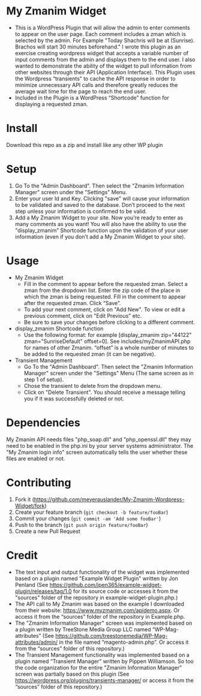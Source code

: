 # My Zmanim Widget
* This is a WordPress Plugin that will allow the admin to enter comments to appear on the user page.  Each comment includes a zman which is selected by the admin.
For Example "Today Shachris will be at (Sunrise).  
             Brachos will start 30 minutes beforehand."
I wrote this plugin as an exercise creating wordpress widget that accepts a variable number of input comments from the admin and displays them to the end user.  I also wanted to demonstrate the ability of the widget to pull information from other websites through their API (Application Interface).  This Plugin uses the Wordpress “transients” to cache the API response in order to minimize unnecessary API calls and therefore greatly reduces the average wait time for the page to reach the end user.    
* Included in the Plugin is a WordPress “Shortcode” function for displaying a requested zman.
# Install
Download this repo as a zip and install like any other WP plugin

# Setup
1. Go To the "Admin Dashboard".  Then select the "Zmanim Information Manager" screen under the "Settings" Menu.
2. Enter your user Id and Key.  Clicking "save" will cause your information to be validated and saved to the database.  Don’t proceed to the next step unless your information is confirmed to be valid.
3. Add a My Zmanim Widget to your site. Now you’re ready to enter as many comments as you want!  You will also have the ability to use the "display_zmanim” Shortcode function upon the validation of your user information (even if you don’t add a My Zmanim Widget to your site).  

# Usage
* My Zmanim Widget
    * Fill in the comment to appear before the requested zman.  Select a zman from the dropdown list.  Enter the zip code of the place in which the zman is being requested.  Fill in the comment to appear after the requested zman.  Click “Save”.
    * To add your next comment, click on "Add New".  To view or edit a previous comment, click on "Edit Previous" etc.  
    * Be sure to save your changes before clicking to a different comment. 
* display_zmanim Shortcode function
	* Use the following format:  for example [display_zmanim zip="44122" zman="SunriseDefault" offset=0].  See includes/myZmanimAPI.php for names of other Zmanim.  “offset” is a whole number of minutes to be added to the requested zman (it can be negative).
* Transient Management
    * Go To the "Admin Dashboard".  Then select the "Zmanim Information Manager" screen under the "Settings" Menu (The same screen as in step 1 of setup).
    * Chose the transient to delete from the dropdown menu.
    * Click on "Delete Transient".  You should receive a message telling you if it was successfully deleted or not.
    
# Dependencies
My Zmanim API needs files "php_soap.dll" and "php_openssl.dll" they may need to be enabled in the php.ini by your server systems administrator.  The "My Zmanim login info" screen automatically tells the user whether these files are enabled or not.

# Contributing
1. Fork it (<https://github.com/meyerauslander/My-Zmanim-Wordpress-Widget/fork>)
2. Create your feature branch (`git checkout -b feature/fooBar`)
3. Commit your changes (`git commit -am 'Add some fooBar'`)
4. Push to the branch (`git push origin feature/fooBar`)
5. Create a new Pull Request

# Credit
* The text input and output functionality of the widget was implemented based on a plugin named "Example Widget Plugin" written by Jon Penland (See https://github.com/jpen365/example-widget-plugin/releases/tag/1.0 for its source code or accesses it from the "sources" folder of the repository in example-widget-plugin.php.)
* The API call to My Zmanim was based on the example I downloaded from their website: https://www.myzmanim.com/apidemo.aspx.  Or access it from the “sources” folder of the repository in Example.php.
* The "Zmanim Information Manager" screen was implemented based on a plugin written by TreeStone Media Group LLC named “WP-Mag-attributes” (See https://github.com/treestonemedia/WP-Mag-attributes/admin/ in the file named “magento-admin.php”.  Or access it from the “sources” folder of this repository.)
* The Transient Management functionality was implemented based on a plugin named “Transient Manager” written by Pippen Williamson.  So too the code organization for the entire "Zmanim Information Manager" screen was partially based on this plugin (See https://wordpress.org/plugins/transients-manager/ or access it from the “sources” folder of this repository.)
